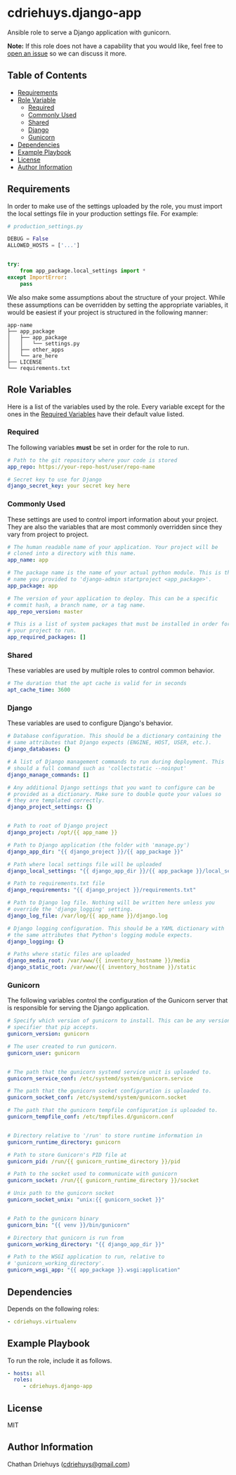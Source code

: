 # cdriehuys.django-app

Ansible role to serve a Django application with gunicorn.


**Note:** If this role does not have a capability that you would like, feel free to [open an issue](https://github.com/cdriehuys/ansible-role-django-app/issues/new) so we can discuss it more.


## Table of Contents

* [Requirements](#requirements)
* [Role Variable](#role-variables)
    * [Required](#required)
    * [Commonly Used](#commonly-used)
    * [Shared](#shared)
    * [Django](#django)
    * [Gunicorn](#gunicorn)
* [Dependencies](#dependencies)
* [Example Playbook](#example-playbook)
* [License](#license)
* [Author Information](#author-information)


## Requirements

In order to make use of the settings uploaded by the role, you must import the local settings file in your production settings file. For example:

```python
# production_settings.py

DEBUG = False
ALLOWED_HOSTS = ['...']


try:
    from app_package.local_settings import *
except ImportError:
    pass
```

We also make some assumptions about the structure of your project. While these assumptions can be overridden by setting the appropriate variables, it would be easiest if your project is structured in the following manner:

```
app-name
├── app_package
│   ├── app_package
│   │   └── settings.py
│   ├── other_apps
│   └── are_here
├── LICENSE
└── requirements.txt
```


## Role Variables

Here is a list of the variables used by the role. Every variable except for the ones in the [Required Variables](#required) have their default value listed.

### Required

The following variables **must** be set in order for the role to run.

```YAML
# Path to the git repository where your code is stored
app_repo: https://your-repo-host/user/repo-name

# Secret key to use for Django
django_secret_key: your secret key here
```

### Commonly Used

These settings are used to control import information about your project. They are also the variables that are most commonly overridden since they vary from project to project.

```YAML
# The human readable name of your application. Your project will be
# cloned into a directory with this name.
app_name: app

# The package name is the name of your actual python module. This is the
# name you provided to 'django-admin startproject <app_package>'.
app_package: app

# The version of your application to deploy. This can be a specific
# commit hash, a branch name, or a tag name.
app_repo_version: master

# This is a list of system packages that must be installed in order for
# your project to run.
app_required_packages: []
```

### Shared

These variables are used by multiple roles to control common behavior.

```YAML
# The duration that the apt cache is valid for in seconds
apt_cache_time: 3600
```

### Django

These variables are used to configure Django's behavior.

```YAML
# Database configuration. This should be a dictionary containing the
# same attributes that Django expects (ENGINE, HOST, USER, etc.).
django_databases: {}

# A list of Django management commands to run during deployment. This
# should a full command such as 'collectstatic --noinput'
django_manage_commands: []

# Any additional Django settings that you want to configure can be
# provided as a dictionary. Make sure to double quote your values so
# they are templated correctly.
django_project_settings: {}


# Path to root of Django project
django_project: /opt/{{ app_name }}

# Path to Django application (the folder with 'manage.py')
django_app_dir: "{{ django_project }}/{{ app_package }}"

# Path where local settings file will be uploaded
django_local_settings: "{{ django_app_dir }}/{{ app_package }}/local_settings.py"

# Path to requirements.txt file
django_requirements: "{{ django_project }}/requirements.txt"

# Path to Django log file. Nothing will be written here unless you
# override the 'django_logging' setting.
django_log_file: /var/log/{{ app_name }}/django.log

# Django logging configuration. This should be a YAML dictionary with
# the same attributes that Python's logging module expects.
django_logging: {}

# Paths where static files are uploaded
django_media_root: /var/www/{{ inventory_hostname }}/media
django_static_root: /var/www/{{ inventory_hostname }}/static
```

### Gunicorn

The following variables control the configuration of the Gunicorn server that is responsible for serving the Django application.

```YAML
# Specify which version of gunicorn to install. This can be any version
# specifier that pip accepts.
gunicorn_version: gunicorn

# The user created to run gunicorn.
gunicorn_user: gunicorn


# The path that the gunicorn systemd service unit is uploaded to.
gunicorn_service_conf: /etc/systemd/system/gunicorn.service

# The path that the gunicorn socket configuration is uploaded to.
gunicorn_socket_conf: /etc/systemd/system/gunicorn.socket

# The path that the gunicorn tempfile configuration is uploaded to.
gunicorn_tempfile_conf: /etc/tmpfiles.d/gunicorn.conf


# Directory relative to '/run' to store runtime information in
gunicorn_runtime_directory: gunicorn

# Path to store Gunicorn's PID file at
gunicorn_pid: /run/{{ gunicorn_runtime_directory }}/pid

# Path to the socket used to communicate with gunicorn
gunicorn_socket: /run/{{ gunicorn_runtime_directory }}/socket

# Unix path to the gunicorn socket
gunicorn_socket_unix: "unix:{{ gunicorn_socket }}"


# Path to the gunicorn binary
gunicorn_bin: "{{ venv }}/bin/gunicorn"

# Directory that gunicorn is run from
gunicorn_working_directory: "{{ django_app_dir }}"

# Path to the WSGI application to run, relative to
# 'gunicorn_working_directory'.
gunicorn_wsgi_app: "{{ app_package }}.wsgi:application"
```


## Dependencies

Depends on the following roles:

```YAML
- cdriehuys.virtualenv
```


## Example Playbook

To run the role, include it as follows.

```YAML
- hosts: all
  roles:
     - cdriehuys.django-app
```


## License

MIT


## Author Information

Chathan Driehuys (cdriehuys@gmail.com)

